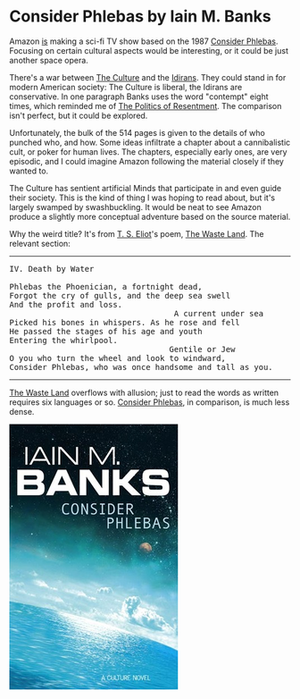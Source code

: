 # Consider Phlebas by Iain M. Banks

Amazon [is](http://variety.com/2018/tv/news/consider-phlebas-iain-m-banks-amazon-novel-dennis-kelly-1202706327/) making a sci-fi TV show based on the 1987 [Consider Phlebas](https://en.wikipedia.org/wiki/Consider_Phlebas). Focusing on certain cultural aspects would be interesting, or it could be just another space opera.

There's a war between [The Culture](https://en.wikipedia.org/wiki/The_Culture) and the [Idirans](https://en.wikipedia.org/wiki/List_of_civilisations_in_the_Culture_series#Idirans). They could stand in for modern American society: The Culture is liberal, the Idirans are conservative. In one paragraph Banks uses the word "contempt" eight times, which reminded me of [The Politics of Resentment](https://www.amazon.com/Politics-Resentment-Consciousness-Wisconsin-American/dp/022634911X). The comparison isn't perfect, but it could be explored.

Unfortunately, the bulk of the 514 pages is given to the details of who punched who, and how. Some ideas infiltrate a chapter about a cannibalistic cult, or poker for human lives. The chapters, especially early ones, are very episodic, and I could imagine Amazon following the material closely if they wanted to.

The Culture has sentient artificial Minds that participate in and even guide their society. This is the kind of thing I was hoping to read about, but it's largely swamped by swashbuckling. It would be neat to see Amazon produce a slightly more conceptual adventure based on the source material.

Why the weird title? It's from [T. S. Eliot](https://en.wikipedia.org/wiki/T._S._Eliot)'s poem, [The Waste Land](https://en.wikipedia.org/wiki/The_Waste_Land). The relevant section:

---

<pre>
IV. Death by Water

Phlebas the Phoenician, a fortnight dead,
Forgot the cry of gulls, and the deep sea swell
And the profit and loss.
                                   A current under sea
Picked his bones in whispers. As he rose and fell
He passed the stages of his age and youth
Entering the whirlpool.
                                  Gentile or Jew
O you who turn the wheel and look to windward,
Consider Phlebas, who was once handsome and tall as you.
</pre>

---

[The Waste Land](https://www.poetryfoundation.org/poems/47311/the-waste-land) overflows with allusion; just to read the words as written requires six languages or so. [Consider Phlebas](https://en.wikipedia.org/wiki/Consider_Phlebas), in comparison, is much less dense.

![Consider Phlebas cover](consider_phlebas.jpg)
